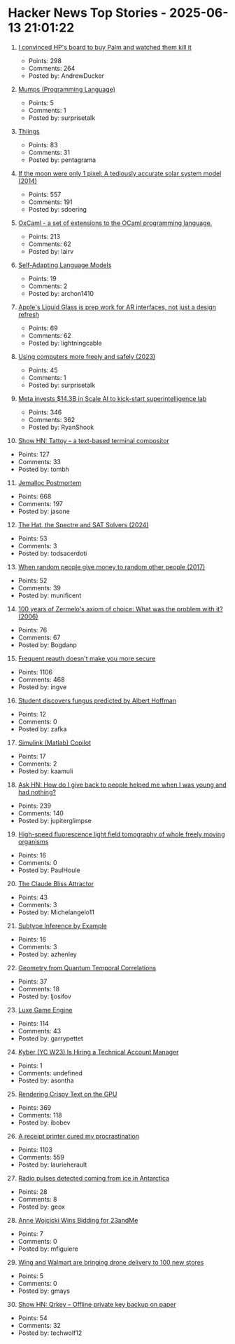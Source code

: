 # Hacker News Top Stories - 2025-06-13 21:01:22

1. [I convinced HP's board to buy Palm and watched them kill it](https://philmckinney.substack.com/p/i-convinced-hps-board-to-buy-palm)
   - Points: 298
   - Comments: 264
   - Posted by: AndrewDucker

2. [Mumps (Programming Language)](https://en.wikipedia.org/wiki/MUMPS)
   - Points: 5
   - Comments: 1
   - Posted by: surprisetalk

3. [Thiings](https://www.thiings.co/things)
   - Points: 83
   - Comments: 31
   - Posted by: pentagrama

4. [If the moon were only 1 pixel: A tediously accurate solar system model (2014)](https://joshworth.com/dev/pixelspace/pixelspace_solarsystem.html)
   - Points: 557
   - Comments: 191
   - Posted by: sdoering

5. [OxCaml - a set of extensions to the OCaml programming language.](https://oxcaml.org/)
   - Points: 213
   - Comments: 62
   - Posted by: lairv

6. [Self-Adapting Language Models](https://arxiv.org/abs/2506.10943)
   - Points: 19
   - Comments: 2
   - Posted by: archon1410

7. [Apple's Liquid Glass is prep work for AR interfaces, not just a design refresh](https://omc345.substack.com/p/from-skeuomorphic-to-liquid-glass)
   - Points: 69
   - Comments: 62
   - Posted by: lightningcable

8. [Using computers more freely and safely (2023)](https://akkartik.name/freewheeling/)
   - Points: 45
   - Comments: 1
   - Posted by: surprisetalk

9. [Meta invests $14.3B in Scale AI to kick-start superintelligence lab](https://www.nytimes.com/2025/06/12/technology/meta-scale-ai.html)
   - Points: 346
   - Comments: 362
   - Posted by: RyanShook

10. [Show HN: Tattoy – a text-based terminal compositor](https://tattoy.sh)
   - Points: 127
   - Comments: 33
   - Posted by: tombh

11. [Jemalloc Postmortem](https://jasone.github.io/2025/06/12/jemalloc-postmortem/)
   - Points: 668
   - Comments: 197
   - Posted by: jasone

12. [The Hat, the Spectre and SAT Solvers (2024)](https://www.nhatcher.com/post/on-hats-and-sats/)
   - Points: 53
   - Comments: 3
   - Posted by: todsacerdoti

13. [When random people give money to random other people (2017)](https://quomodocumque.wordpress.com/2017/06/27/when-random-people-give-money-to-random-other-people/)
   - Points: 52
   - Comments: 39
   - Posted by: munificent

14. [100 years of Zermelo's axiom of choice: What was the problem with it? (2006)](https://research.mietek.io/mi.MartinLof2006.html)
   - Points: 76
   - Comments: 67
   - Posted by: Bogdanp

15. [Frequent reauth doesn't make you more secure](https://tailscale.com/blog/frequent-reath-security)
   - Points: 1106
   - Comments: 468
   - Posted by: ingve

16. [Student discovers fungus predicted by Albert Hoffman](https://wvutoday.wvu.edu/stories/2025/06/02/wvu-student-makes-long-awaited-discovery-of-mystery-fungus-sought-by-lsd-s-inventor)
   - Points: 12
   - Comments: 0
   - Posted by: zafka

17. [Simulink (Matlab) Copilot](https://github.com/Kaamuli/Bloxi)
   - Points: 17
   - Comments: 2
   - Posted by: kaamuli

18. [Ask HN: How do I give back to people helped me when I was young and had nothing?](undefined)
   - Points: 239
   - Comments: 140
   - Posted by: jupiterglimpse

19. [High-speed fluorescence light field tomography of whole freely moving organisms](https://opg.optica.org/optica/fulltext.cfm?uri=optica-12-5-674&id=570897)
   - Points: 16
   - Comments: 0
   - Posted by: PaulHoule

20. [The Claude Bliss Attractor](https://www.astralcodexten.com/p/the-claude-bliss-attractor)
   - Points: 43
   - Comments: 3
   - Posted by: Michelangelo11

21. [Subtype Inference by Example](https://blog.polybdenum.com/2020/07/04/subtype-inference-by-example-part-1-introducing-cubiml.html)
   - Points: 16
   - Comments: 3
   - Posted by: azhenley

22. [Geometry from Quantum Temporal Correlations](https://arxiv.org/abs/2502.13293)
   - Points: 37
   - Comments: 18
   - Posted by: ljosifov

23. [Luxe Game Engine](https://luxeengine.com/)
   - Points: 114
   - Comments: 43
   - Posted by: garrypettet

24. [Kyber (YC W23) Is Hiring a Technical Account Manager](https://www.ycombinator.com/companies/kyber/jobs/5kSq3Jd-technical-account-manager-tam)
   - Points: 1
   - Comments: undefined
   - Posted by: asontha

25. [Rendering Crispy Text on the GPU](https://osor.io/text)
   - Points: 369
   - Comments: 118
   - Posted by: ibobev

26. [A receipt printer cured my procrastination](https://www.laurieherault.com/articles/a-thermal-receipt-printer-cured-my-procrastination)
   - Points: 1103
   - Comments: 559
   - Posted by: laurieherault

27. [Radio pulses detected coming from ice in Antarctica](https://www.psu.edu/news/research/story/strange-radio-pulses-detected-coming-ice-antarctica#)
   - Points: 28
   - Comments: 8
   - Posted by: geox

28. [Anne Wojcicki Wins Bidding for 23andMe](https://www.wsj.com/tech/biotech/anne-wojcicki-wins-bidding-for-23andme-92dcfd5b)
   - Points: 7
   - Comments: 0
   - Posted by: mfiguiere

29. [Wing and Walmart are bringing drone delivery to 100 new stores](https://www.theverge.com/news/680723/walmart-wing-drone-delivery-expand-cities-100-stores)
   - Points: 5
   - Comments: 0
   - Posted by: gmays

30. [Show HN: Qrkey – Offline private key backup on paper](https://github.com/Techwolf12/qrkey)
   - Points: 54
   - Comments: 32
   - Posted by: techwolf12

